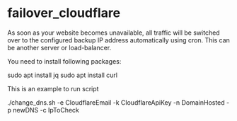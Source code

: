# failover_cloudflare
As soon as your website becomes unavailable, all traffic will be switched over to the configured backup IP address automatically using cron. This can be another server or load-balancer.

You need to install following packages:

sudo apt install jq
sudo apt install curl

This is an example to run script

./change_dns.sh  -e CloudflareEmail -k CloudflareApiKey -n DomainHosted -p newDNS -c IpToCheck
